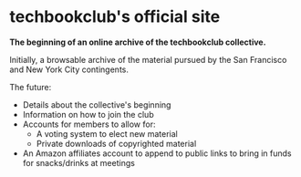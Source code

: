 techbookclub's official site
===================

**The beginning of an online archive of the techbookclub collective.**

Initially, a browsable archive of the material pursued by the San Francisco and New York City contingents.

The future:

- Details about the collective's beginning
- Information on how to join the club
- Accounts for members to allow for:
  - A voting system to elect new material
  - Private downloads of copyrighted material
- An Amazon affiliates account to append to public links to bring in funds for snacks/drinks at meetings
